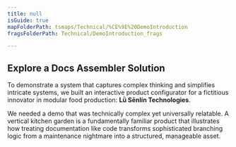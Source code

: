 ```yaml
---
title: null
isGuide: true
mapFolderPath: tsmaps/Technical/%CE%9E%20DemoIntroduction
fragsFolderPath: Technical/DemoIntroduction_frags

---
```



<!-- tsGuideRenderComment {"guide":{"id":"xXu8TG2WF","path":"Technical","fragmentFolderPath":"Technical/DemoIntroduction_frags"},"fragment":{"id":"xXu8TG2WF","topLevelMapKey":"u5gguY01On","mapKeyChain":"u5gguY01On","guideID":"xXu8TG1dM","guidePath":"c:/GitHub/MuddySpud/MuddySpud.github.io/tsmaps/Technical/DemoIntroduction.tsmap","chartKey":"u5gguY01On","isLeaf":false,"options":[{"id":"xXu8TS2Jk","order":1},{"id":"xXu8U41AN","option":"The Features You'll See...","order":2,"isAncillary":true}]}} -->

## Explore a Docs Assembler Solution

To demonstrate a system that captures complex thinking and simplifies intricate systems, we built an interactive product configurator for a fictitious innovator in modular food production: **Lǜ Sēnlín Technologies**.

We needed a demo that was technically complex yet universally relatable. A vertical kitchen garden is a fundamentally familiar product that illustrates how treating documentation like code transforms sophisticated branching logic from a maintenance nightmare into a structured, manageable asset.

